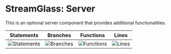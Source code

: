 # StreamGlass: Server

This is an optional server component that provides additional functionalities.

| Statements                  | Branches                | Functions                 | Lines             |
| --------------------------- | ----------------------- | ------------------------- | ----------------- |
| ![Statements](https://img.shields.io/badge/statements-48.44%25-red.svg?style=flat) | ![Branches](https://img.shields.io/badge/branches-72%25-red.svg?style=flat) | ![Functions](https://img.shields.io/badge/functions-52.94%25-red.svg?style=flat) | ![Lines](https://img.shields.io/badge/lines-48.44%25-red.svg?style=flat) |
